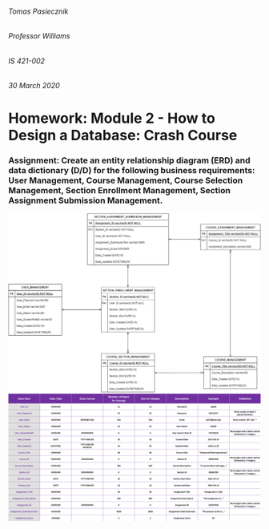 ###### Tomas Pasiecznik
###### Professor Williams
###### IS 421-002
###### 30 March 2020

# Homework: Module 2 - How to Design a Database: Crash Course

### Assignment: Create an entity relationship diagram (ERD) and data dictionary (D/D) for the following business requirements: User Management, Course Management, Course Selection Management, Section Enrollment Management, Section Assignment Submission Management.

![Entity-Relationship-Diagram](/Entity-Relationship-Diagram.png "Entity Relationship Diagram")
![Data-Dictionary](/Data-Dictionary.png "Data Dictionary")
